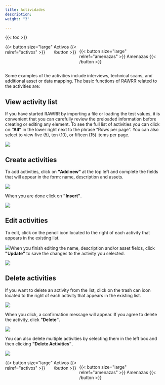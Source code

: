 ```yaml
---
title: Actividades
description: 
weight: "3"

---
```

{{< toc >}}

<div style="display: flex; justify-content: space-between">
{{< button size="large" relref="activos" >}} <i class="arrow left"></i> Activos {{< /button >}}

{{< button size="large" relref="amenazas" >}} Amenazas <i class="arrow right"></i> {{< /button >}}
</div>

Some examples of the activities include interviews, technical scans, and additional asset or data mapping. The basic functions of RAWRR related to the activities are:

## View activity list

If you have started RAWRR by importing a file or loading the test values, it is convenient that you can carefully review the preloaded information before creating or editing any element. To see the full list of activities you can click on **“All”** in the lower right next to the phrase “Rows per page”. You can also select to view five (5), ten (10), or fifteen (15) items per page.

![](/images/ac-listar.png)

## Create activities

To add activities, click on **"Add new"** at the top left and complete the fields that will appear in the form: name, description and assets.

![](/images/ac-nueva-ac.png)

When you are done click on **"Insert"**.

![](/images/ac-nueva-ac-2.png)

## Edit activities

To edit, click on the pencil icon located to the right of each activity that appears in the existing list.

![](/images/ac-editar-1.png)When you finish editing the name, description and/or asset fields, click **"Update"** to save the changes to the activity you selected.

![](/images/ac-editar-2.png)

## Delete activities

If you want to delete an activity from the list, click on the trash can icon located to the right of each activity that appears in the existing list.

![](/images/ac-eliminar-1.png)

When you click, a confirmation message will appear. If you agree to delete the activity, click **"Delete"**.

![](/images/ac-eliminar-2.png)

You can also delete multiple activities by selecting them in the left box and then clicking **"Delete Activities"**.

![](/images/ac-eliminar-3.png)

<div style="display: flex; justify-content: space-between">
{{< button size="large" relref="activos" >}} <i class="arrow left"></i> Activos {{< /button >}}

{{< button size="large" relref="amenazas" >}} Amenazas <i class="arrow right"></i>{{< /button >}}
</div>
